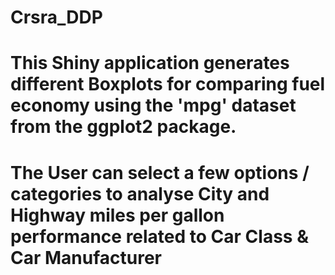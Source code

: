 # Crsra_DDP
# This Shiny application generates different Boxplots for comparing fuel economy using the 'mpg' dataset from the ggplot2 package.
# The User can select a few options / categories to analyse City and Highway miles per gallon performance related to Car Class & Car Manufacturer
